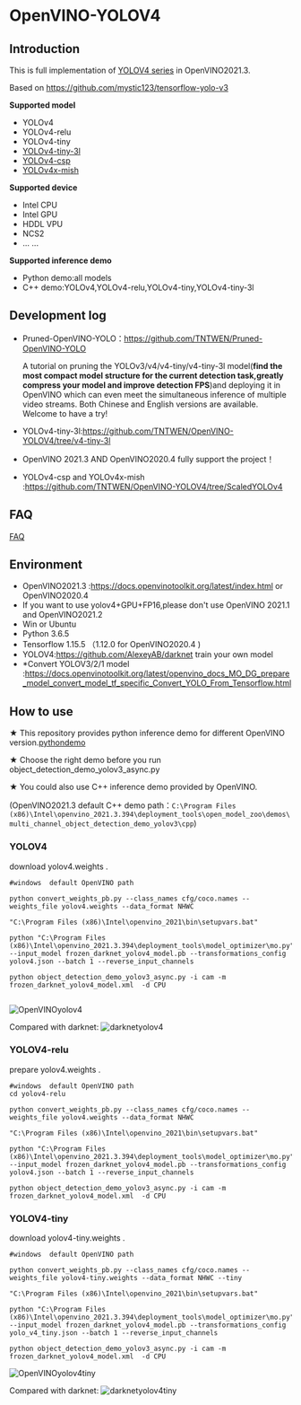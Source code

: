 # OpenVINO-YOLOV4

## Introduction

 This is full implementation of [YOLOV4  series](https://github.com/AlexeyAB/darknet) in OpenVINO2021.3.

 Based on https://github.com/mystic123/tensorflow-yolo-v3

**Supported model**

- YOLOv4
- YOLOv4-relu
- YOLOv4-tiny
- [YOLOv4-tiny-3l](https://github.com/TNTWEN/OpenVINO-YOLOV4/tree/v4-tiny-3l)
- [YOLOv4-csp](https://github.com/TNTWEN/OpenVINO-YOLOV4/tree/ScaledYOLOv4)
- [YOLOv4x-mish](https://github.com/TNTWEN/OpenVINO-YOLOV4/tree/ScaledYOLOv4)

**Supported device**

- Intel CPU
- Intel GPU
- HDDL VPU
- NCS2
- ...   ...

**Supported inference demo**
- Python demo:all models
- C++    demo:YOLOv4,YOLOv4-relu,YOLOv4-tiny,YOLOv4-tiny-3l

## Development log
- Pruned-OpenVINO-YOLO：https://github.com/TNTWEN/Pruned-OpenVINO-YOLO

  A tutorial on pruning the YOLOv3/v4/v4-tiny/v4-tiny-3l model(**find the most compact model structure for the current detection task,greatly compress your model and improve detection FPS**)and deploying it in OpenVINO which can even meet the simultaneous inference of multiple video streams. Both Chinese and English versions are available. Welcome to have a try!

- YOLOv4-tiny-3l:https://github.com/TNTWEN/OpenVINO-YOLOV4/tree/v4-tiny-3l 

- OpenVINO 2021.3 AND OpenVINO2020.4 fully support the project！

- YOLOv4-csp and YOLOv4x-mish :https://github.com/TNTWEN/OpenVINO-YOLOV4/tree/ScaledYOLOv4

## FAQ 
[FAQ](https://github.com/TNTWEN/OpenVINO-YOLOV4/issues/10)

## Environment

- OpenVINO2021.3 :https://docs.openvinotoolkit.org/latest/index.html or OpenVINO2020.4
- If you want to use yolov4+GPU+FP16,please don't use OpenVINO 2021.1 and OpenVINO2021.2
- Win or Ubuntu
- Python 3.6.5
- Tensorflow 1.15.5 （1.12.0 for OpenVINO2020.4 )
- YOLOV4:https://github.com/AlexeyAB/darknet   train your own model
- *Convert YOLOV3/2/1 model :https://docs.openvinotoolkit.org/latest/openvino_docs_MO_DG_prepare_model_convert_model_tf_specific_Convert_YOLO_From_Tensorflow.html


## How to use
★ This repository provides python inference demo for different OpenVINO version.[pythondemo](https://github.com/TNTWEN/OpenVINO-YOLOV4/tree/master/pythondemo)

★ Choose the right demo before you run object_detection_demo_yolov3_async.py

★ You could also use C++ inference demo provided by OpenVINO.

  (OpenVINO2021.3 default C++ demo path：`C:\Program Files (x86)\Intel\openvino_2021.3.394\deployment_tools\open_model_zoo\demos\multi_channel_object_detection_demo_yolov3\cpp`)

### YOLOV4

download yolov4.weights .  

```
#windows  default OpenVINO path

python convert_weights_pb.py --class_names cfg/coco.names --weights_file yolov4.weights --data_format NHWC

"C:\Program Files (x86)\Intel\openvino_2021\bin\setupvars.bat"

python "C:\Program Files (x86)\Intel\openvino_2021.3.394\deployment_tools\model_optimizer\mo.py" --input_model frozen_darknet_yolov4_model.pb --transformations_config yolov4.json --batch 1 --reverse_input_channels

python object_detection_demo_yolov3_async.py -i cam -m frozen_darknet_yolov4_model.xml  -d CPU


```


 ![OpenVINOyolov4](assets/yolov4-416.png)

Compared with darknet:
 ![darknetyolov4](assets/darknet-v4-416.jpg)

### YOLOV4-relu

prepare yolov4.weights .  

```
#windows  default OpenVINO path
cd yolov4-relu

python convert_weights_pb.py --class_names cfg/coco.names --weights_file yolov4.weights --data_format NHWC

"C:\Program Files (x86)\Intel\openvino_2021\bin\setupvars.bat"

python "C:\Program Files (x86)\Intel\openvino_2021.3.394\deployment_tools\model_optimizer\mo.py" --input_model frozen_darknet_yolov4_model.pb --transformations_config yolov4.json --batch 1 --reverse_input_channels

python object_detection_demo_yolov3_async.py -i cam -m frozen_darknet_yolov4_model.xml  -d CPU
```



### YOLOV4-tiny

download yolov4-tiny.weights .  

```
#windows  default OpenVINO path

python convert_weights_pb.py --class_names cfg/coco.names --weights_file yolov4-tiny.weights --data_format NHWC --tiny

"C:\Program Files (x86)\Intel\openvino_2021\bin\setupvars.bat"

python "C:\Program Files (x86)\Intel\openvino_2021.3.394\deployment_tools\model_optimizer\mo.py" --input_model frozen_darknet_yolov4_model.pb --transformations_config yolo_v4_tiny.json --batch 1 --reverse_input_channels

python object_detection_demo_yolov3_async.py -i cam -m frozen_darknet_yolov4_model.xml  -d CPU
```

 ![OpenVINOyolov4tiny](assets/yolov4tiny416.png)

Compared with darknet:
 ![darknetyolov4tiny](assets/darknet-v4tiny-416.jpg)




